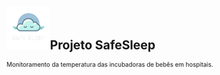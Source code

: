 <h1><img src="https://github.com/Ivanrangelpm/SafeSleep/blob/main/dinamizacao/siteInstitucional/imagens/logo.png" alt="Logo da empresa" style="width:100px">Projeto SafeSleep</h1>
Monitoramento da temperatura das incubadoras de bebês em hospitais.


